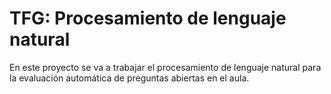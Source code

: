 # TFG: Procesamiento de lenguaje natural

En este proyecto se va a trabajar el procesamiento de lenguaje natural para la evaluación automática de preguntas abiertas en el aula. 

